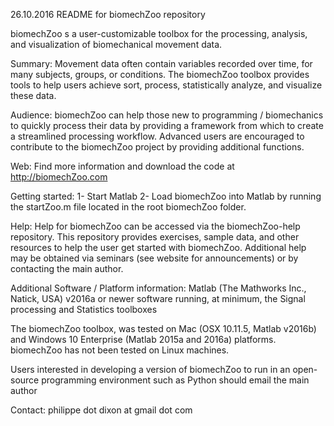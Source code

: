 26.10.2016 README for biomechZoo repository

biomechZoo  s a user-customizable toolbox for the processing, analysis, and visualization of biomechanical movement data. 

Summary:
Movement data often contain variables recorded over time, for many subjects, groups, or conditions. The biomechZoo toolbox provides tools to help users achieve sort, process, statistically analyze, and visualize these data. 

Audience: 
biomechZoo can help those new to programming / biomechanics to quickly process their data by providing a framework from which to create a streamlined processing workflow. Advanced users are encouraged to contribute to the biomechZoo project by providing additional functions. 

Web: 
Find more information and download the code at http://biomechZoo.com

Getting started: 
1- Start Matlab
2- Load biomechZoo into Matlab by running the startZoo.m file located in the root biomechZoo folder.

Help: 
Help for biomechZoo can be accessed via the biomechZoo-help repository. This repository provides exercises, sample data, and 
other resources to help the user get started with biomechZoo. Additional help may be obtained via seminars (see website for announcements) or
by contacting the main author. 

Additional Software / Platform information: 
Matlab (The Mathworks Inc., Natick, USA) v2016a or newer software running, at minimum, the Signal processing and Statistics toolboxes

The biomechZoo toolbox, was tested on Mac (OSX 10.11.5, Matlab v2016b) and Windows 10 Enterprise (Matlab 2015a and 2016a) platforms. biomechZoo has not been tested on Linux machines.

Users interested in developing a version of biomechZoo to run in an open-source programming environment such as Python should email the main author

Contact:
philippe dot dixon at gmail dot com
